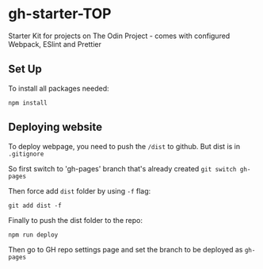 # gh-starter-TOP
Starter Kit for projects on The Odin Project - comes with configured Webpack, ESlint and Prettier

## Set Up
To install all packages needed:
```
npm install 
```

## Deploying website
To deploy webpage, you need to push the ```/dist``` to github. But dist is in ```.gitignore```

So first switch to 'gh-pages' branch that's already created
```git switch gh-pages```

Then force add ```dist``` folder by using ```-f``` flag:
```
git add dist -f
```
Finally to push the dist folder to the repo:
```
npm run deploy
```
Then go to GH repo settings page and set the branch to be deployed as ```gh-pages```